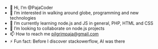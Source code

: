 - 👋 Hi, I’m @PajaCoder
- 👀 I’m interested in walking around globe, programming and new technologies
- 🌱 I’m currently learning node.js and JS in general, PHP, HTML and CSS
- 💞️ I’m looking to collaborate on node.js projects
- 📫 How to reach me pilgrimpaja@gmail.com
- ⚡ Fun fact: Before I discover stackowerflow, AI was there

<!---
PajaCoder/PajaCoder is a ✨ special ✨ repository because its `README.md` (this file) appears on your GitHub profile.
You can click the Preview link to take a look at your changes.
--->
